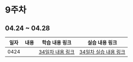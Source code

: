 # 9주차

## 04.24 ~ 04.28

|  일자  | 내용                            |           학습 내용 링크           |          실습 내용 링크           |
|:----:|:------------------------------|:----------------------------:|:---------------------------:|
| 0424 |   | [34일차 내용 링크](./day34/course) | [34일차 실습 내용 링크](./day34/hw) |
